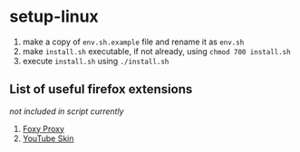 # setup-linux
1. make a copy of `env.sh.example` file and rename it as `env.sh`
2. make `install.sh` executable, if not already, using `chmod 700 install.sh`
3. execute `install.sh` using `./install.sh`

## List of useful firefox extensions 
*not included in script currently*
1. [Foxy Proxy](https://addons.mozilla.org/en-US/firefox/addon/foxyproxy-standard/)
2. [YouTube Skin](https://addons.mozilla.org/en-US/firefox/addon/youtube-skin/)